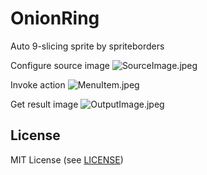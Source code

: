 # OnionRing

Auto 9-slicing sprite by spriteborders

Configure source image
![SourceImage.jpeg](https://raw.githubusercontent.com/ShutovPS/OnionRingUnity/master/.github/SourceImage.jpeg)

Invoke action
![MenuItem.jpeg](https://raw.githubusercontent.com/ShutovPS/OnionRingUnity/master/.github/MenuItem.jpeg)

Get result image
![OutputImage.jpeg](https://raw.githubusercontent.com/ShutovPS/OnionRingUnity/master/.github/OutputImage.jpeg)

## License

MIT License (see [LICENSE](LICENSE))
